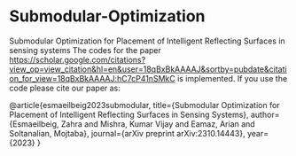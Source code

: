 # Submodular-Optimization
Submodular Optimization for Placement of Intelligent Reflecting Surfaces in  sensing systems
The codes for  the paper https://scholar.google.com/citations?view_op=view_citation&hl=en&user=18qBxBkAAAAJ&sortby=pubdate&citation_for_view=18qBxBkAAAAJ:hC7cP41nSMkC is implemented. If you use the code please  cite our paper as:

@article{esmaeilbeig2023submodular,
  title={Submodular Optimization for Placement of Intelligent Reflecting Surfaces in Sensing Systems},
  author={Esmaeilbeig, Zahra and Mishra, Kumar Vijay and Eamaz, Arian and Soltanalian, Mojtaba},
  journal={arXiv preprint arXiv:2310.14443},
  year={2023}
}
